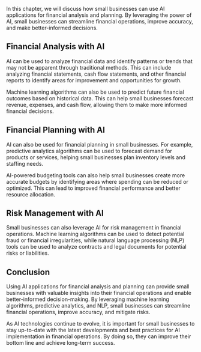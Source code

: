 
In this chapter, we will discuss how small businesses can use AI applications for financial analysis and planning. By leveraging the power of AI, small businesses can streamline financial operations, improve accuracy, and make better-informed decisions.

Financial Analysis with AI
--------------------------

AI can be used to analyze financial data and identify patterns or trends that may not be apparent through traditional methods. This can include analyzing financial statements, cash flow statements, and other financial reports to identify areas for improvement and opportunities for growth.

Machine learning algorithms can also be used to predict future financial outcomes based on historical data. This can help small businesses forecast revenue, expenses, and cash flow, allowing them to make more informed financial decisions.

Financial Planning with AI
--------------------------

AI can also be used for financial planning in small businesses. For example, predictive analytics algorithms can be used to forecast demand for products or services, helping small businesses plan inventory levels and staffing needs.

AI-powered budgeting tools can also help small businesses create more accurate budgets by identifying areas where spending can be reduced or optimized. This can lead to improved financial performance and better resource allocation.

Risk Management with AI
-----------------------

Small businesses can also leverage AI for risk management in financial operations. Machine learning algorithms can be used to detect potential fraud or financial irregularities, while natural language processing (NLP) tools can be used to analyze contracts and legal documents for potential risks or liabilities.

Conclusion
----------

Using AI applications for financial analysis and planning can provide small businesses with valuable insights into their financial operations and enable better-informed decision-making. By leveraging machine learning algorithms, predictive analytics, and NLP, small businesses can streamline financial operations, improve accuracy, and mitigate risks.

As AI technologies continue to evolve, it is important for small businesses to stay up-to-date with the latest developments and best practices for AI implementation in financial operations. By doing so, they can improve their bottom line and achieve long-term success.
